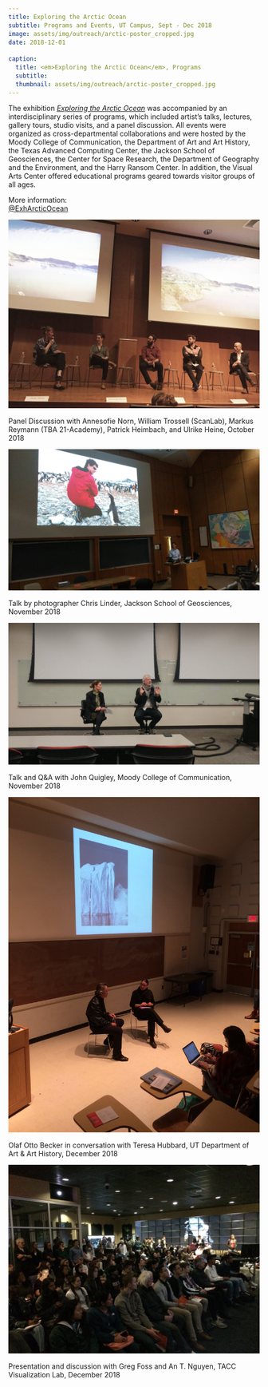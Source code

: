 ```yaml
---
title: Exploring the Arctic Ocean
subtitle: Programs and Events, UT Campus, Sept - Dec 2018
image: assets/img/outreach/arctic-poster_cropped.jpg
date: 2018-12-01

caption:
  title: <em>Exploring the Arctic Ocean</em>, Programs
  subtitle: 
  thumbnail: assets/img/outreach/arctic-poster_cropped.jpg
---
```

The exhibition [*Exploring the Arctic Ocean*](http://utvac.org/event/exploring-arctic-ocean) was accompanied by an interdisciplinary series of programs, which included artist’s talks, lectures, gallery tours, studio visits, and a panel discussion. All events were organized as cross-departmental collaborations and were hosted by the Moody College of Communication, the Department of Art and Art History, the Texas Advanced Computing Center, the Jackson School of Geosciences, the Center for Space Research, the Department of Geography and the Environment, and the Harry Ransom Center. In addition, the Visual Arts Center offered educational programs geared towards visitor groups of all ages. 

More information:<br>
[@ExhArcticOcean](https://twitter.com/exharcticocean?lang=en)


<div class="text-muted">
  <img class="img-fluid" src="assets/img/outreach/PanelDisc_2018.jpeg">
  <p class="image-caption">Panel Discussion with Annesofie Norn, William Trossell (ScanLab), Markus Reymann (TBA 21-Academy), Patrick Heimbach, and Ulrike Heine, October 2018</p>
</div>

<div class="text-muted">
  <img class="img-fluid" src="assets/img/outreach/Talk_Chris_linder_2018.jpeg">
 <p class="image-caption">Talk by photographer Chris Linder, Jackson School of Geosciences, November 2018</p> 
 </div>

<div class="text-muted">
  <img class="img-fluid" src="assets/img/outreach/JohnQ_2018.jpeg">
  <p class="image-caption">Talk and Q&A with John Quigley, Moody College of Communication, November 2018</p>
</div>

<div class="text-muted">
  <img class="img-fluid" src="assets/img/outreach/Becker_talk_2018.jpeg">
  <p class="image-caption">Olaf Otto Becker in conversation with Teresa Hubbard, UT Department of Art & Art History, December 2018</p>
</div>

<div class="text-muted">
  <img class="img-fluid" src="assets/img/outreach/VisLab_talk_2018.jpeg">
  <p class="image-caption">Presentation and discussion with Greg Foss and An T. Nguyen, TACC Visualization Lab, December 2018</p>
</div>

